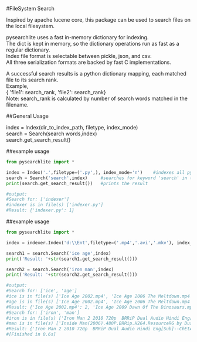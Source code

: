 #FileSystem Search

Inspired by apache lucene core, this package can be used to search files on the local filesystem.<br/>

pysearchlite uses a fast in-memory dictionary for indexing.<br/>
The dict is kept in memory, so the dictionary operations run as fast as a regular dictionary.<br/>
Index file format is selectable between pickle, json, and csv.<br/>
All three serialization formats are backed by fast C implementations.<br/>

A successful search results is a python dictionary mapping, each matched file to its search rank.<br/>
Example,<br/>
{ 'file1': search_rank, 'file2': search_rank}<br/>
Note: search_rank is calculated by number of search words matched in the filename.

##General Usage

index = Index(dir_to_index_path, filetype, index_mode) <br/>
search = Search(search words,index) <br/>
search.get_search_result()

##example usage
```python
from pysearchlite import *

index = Index('.',filetype=('.py',), index_mode='n')	#indexes all python files in the current directory in which this module resides
search = Search('search',index)		#searches for keyword 'search' in the index
print(search.get_search_result())	#prints the result

#output:
#Search for: ['indexer']
#indexer is in file(s) ['indexer.py']
#Result: {'indexer.py': 1}
```

##example usage
```python
from pysearchlite import *

index = indexer.Index('d:\\Ent',filetype=('.mp4','.avi','.mkv'), index_mode='n')

search1 = search.Search('ice age',index)
print('Result: '+str(search1.get_search_result()))

search2 = search.Search('iron man',index)
print('Result: '+str(search2.get_search_result()))

#output:
#Search for: ['ice', 'age']
#ice is in file(s) ['Ice Age 2002.mp4', 'Ice Age 2006 The Meltdown.mp4', 'Ice Age 2009 Dawn Of The Dinosaurs.mp4', 'Ice Age 2011 A Mammoth Christmas.mp4', 'Ice.Age.Continental.Drift.2012.720p.BluRay.x264.YIFY.mp4', 'Thin.Ice[2011]BDRip.720p[Eng]-Junoon.mkv']
#age is in file(s) ['Ice Age 2002.mp4', 'Ice Age 2006 The Meltdown.mp4', 'Ice Age 2009 Dawn Of The Dinosaurs.mp4', 'Ice Age 2011 A Mammoth Christmas.mp4', 'Ice.Age.Continental.Drift.2012.720p.BluRay.x264.YIFY.mp4']
#Result: {'Ice Age 2002.mp4': 2, 'Ice Age 2009 Dawn Of The Dinosaurs.mp4': 2, 'Ice Age 2011 A Mammoth Christmas.mp4': 2, 'Ice Age 2006 The Meltdown.mp4': 2, 'Thin.Ice[2011]BDRip.720p[Eng]-Junoon.mkv': 1, 'Ice.Age.Continental.Drift.2012.720p.BluRay.x264.YIFY.mp4': 2}
#Search for: ['iron', 'man']
#iron is in file(s) ['Iron Man 2 2010 720p  BRRiP Dual Audio Hindi Eng[Sub]--ChEtAn.mkv']
#man is in file(s) ['Inside Man(2006).480P.BRRip.H264.ResourceRG by Dusty.mp4', 'Iron Man 2 2010 720p  BRRiP Dual Audio Hindi Eng[Sub]--ChEtAn.mkv', 'Man.on.a.Ledge.2012.720p.BluRay.x264.YIFY.mp4']
#Result: {'Iron Man 2 2010 720p  BRRiP Dual Audio Hindi Eng[Sub]--ChEtAn.mkv': 2, 'Man.on.a.Ledge.2012.720p.BluRay.x264.YIFY.mp4': 1, 'Inside Man(2006).480P.BRRip.H264.ResourceRG by Dusty.mp4': 1}
#[Finished in 0.6s]
```

